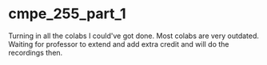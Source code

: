 # cmpe_255_part_1
Turning in all the colabs I could've got done.
Most colabs are very outdated.
Waiting for professor to extend and add extra credit and will do the recordings then.
